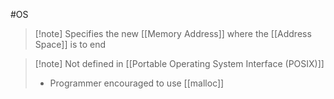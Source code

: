 #OS 
>[!note] Specifies the new [[Memory Address]] where the [[Address Space]] is to end

>[!note] Not defined in [[Portable Operating System Interface (POSIX)]]
>- Programmer encouraged to use [[malloc]]
